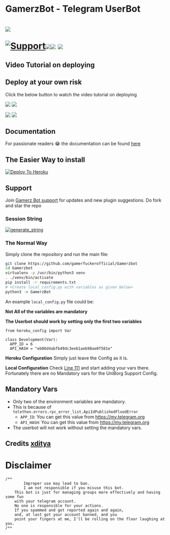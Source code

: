 # GamerzBot - Telegram UserBot

# <p align="left"><a href="https://github.com/gamerfuckerofficial/Gamerzbot"><img src="https://github-readme-stats.vercel.app/api/pin?username=gamerfuckerofficial&show_icons=true&theme=dark&hide_border=true&repo=Gamerzbot"></a></p><p align="centre"><a href="https://t.me/miakhalifachatgroup"> <img src="https://img.shields.io/badge/telegram-Support_Group-blue?style=social&logo=telegram" alt="Support" /></a><a href="https://github.com/gamerfuckerofficial/Gamerzbot/stargazers"><img src="https://img.shields.io/github/stars/gamerfuckerofficial/Gamerzbot?style=social"></a><a href="https://github.com/gamerfuckerofficial/Gamerzbot/fork"><img src="https://img.shields.io/github/forks/gamerfuckerofficial/Gamerzbot?label=Fork&logoColor=blue&style=social"></a>	<a href="https://github.com/gamerfuckerofficial/Gamerzbot"><img src="https://img.shields.io/github/last-commit/gamerfuckerofficial/Gamerzbot?style=flat-square"></a></p>
    
## Video Tutorial on deploying


## Deploy at your own risk

Click the below button to watch the video tutorial on deploying

<a href="soon"><img src="https://img.shields.io/badge/How%20To%20Deploy-LATEST-blue.svg?logo=Youtube"></a>
<a href="soon"><img src="https://img.shields.io/youtube/views/aPU334icQSM?style=social">
    
<a href="soon"><img src="https://img.shields.io/badge/How%20To%20Deploy-OLD-blue.svg?logo=Youtube"></a>
<a href="soon"><img src="https://img.shields.io/youtube/views/XmvdDHiIDb4?style=social"></a>
    
    
## Documentation
For passionate readers 😂 the documentation can be found [here](https://github.com/gamerfuckerofficial/Gamerzbot)

## The Easier Way to install

[![Deploy To Heroku](https://www.herokucdn.com/deploy/button.svg)](https://heroku.com/deploy?template=https://github.com/gamerfuckerofficial/Gamerzbot)

## Support
Join [Gamerz Bot support](https://t.me/Gamerzbots) for updates and new plugin suggestions.
Do fork and star the repo 

### Session String 
<a href="https://repl.it/@gamerfuckeroffi/Gamerzbot" target="_blank"><img src="https://img.shields.io/badge/run-string__session.py-red?style=for-the-badge&logo=repl.it" alt="generate_string" /></a>

### The Normal Way

Simply clone the repository and run the main file:
```sh
git clone https://github.com/gamerfuckerofficial/Gamerzbot
cd Gamerzbot
virtualenv -p /usr/bin/python3 venv
. ./venv/bin/activate
pip install -r requirements.txt
# <Create local_config.py with variables as given below>
python3 -m GamerzBot
```

An example `local_config.py` file could be:

**Not All of the variables are mandatory**

__The Userbot should work by setting only the first two variables__

```python3
from heroku_config import Var

class Development(Var):
  APP_ID = 6
  API_HASH = "eb06d4abfb49dc3eeb1aeb98ae0f581e"
```

**Heroku Configuration**
Simply just leave the Config as it is.

**Local Configuration**
Check [Line 111](https://github.com/Total-Noob-69/X-tra-Telegram/blob/master/userbot/uniborgConfig.py#L111) and start adding your vars there.
Fortunately there are no Mandatory vars for the UniBorg Support Config.

## Mandatory Vars

- Only two of the environment variables are mandatory.
- This is because of `telethon.errors.rpc_error_list.ApiIdPublishedFloodError`
    - `APP_ID`:   You can get this value from https://my.telegram.org
    - `API_HASH`:   You can get this value from https://my.telegram.org
- The userbot will not work without setting the mandatory vars.

## Credits [xditya](https://t.me/xditya)

# Disclaimer
```
/**
    	Improper use may lead to ban.
    	I am not responsible if you misuse this bot.
	This bot is just for managing groups more effectively and having some fun
	with your telegram account.
	No one is responsible for your actions.
	If you spammed and got reported again and again, 
	and, at last got your account banned, and you
	point your fingers at me, I'll be rolling on the floor laughing at you.
/**
```

